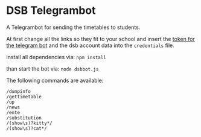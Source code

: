 # DSB Telegrambot
A Telegrambot for sending the timetables to students.

At first change all the links so they fit to your school and insert the [token for the telegram bot](https://core.telegram.org/bots#3-how-do-i-create-a-bot) and the dsb account data into the ```credentials``` file.

install all dependencies via: ```npm install```

than start the bot via: ```node dsbbot.js```

The following commands are available:
```
/dumpinfo
/gettimetable
/up
/news
/ente
/substitution
/(show\s)?kitty*/
/(show\s)?cat*/
```

